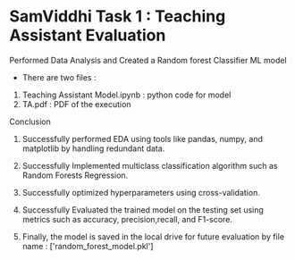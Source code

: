 # SamViddhi Task 1 : Teaching Assistant Evaluation
Performed Data Analysis and Created a Random forest Classifier ML model

- There are two files :
1. Teaching Assistant Model.ipynb : python code for model
2. TA.pdf : PDF of the execution

Conclusion

1. Successfully performed EDA using tools like pandas, numpy, and matplotlib by handling redundant data.

2. Successfully Implemented multiclass classification algorithm such as Random Forests Regression.

3. Successfully optimized hyperparameters using cross-validation.

4. Successfully Evaluated the trained model on the testing set using metrics such as accuracy, precision,recall, and F1-score.

5. Finally, the model is saved in the local drive for future evaluation by file name : ['random_forest_model.pkl']
